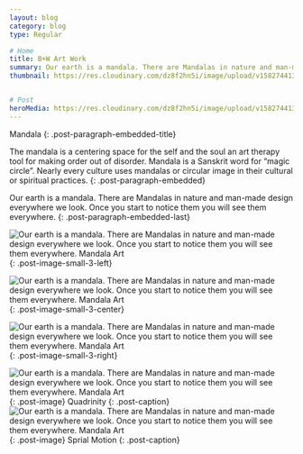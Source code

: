 ```yaml
---
layout: blog
category: blog
type: Regular

# Home
title: B+W Art Work
summary: Our earth is a mandala. There are Mandalas in nature and man-made design everywhere we look. Once you start to notice them you will see them everywhere.
thumbnail: https://res.cloudinary.com/dz8f2hn5i/image/upload/v1582744138/BnW/BnW_-_Thumbnail_i8168e.png


# Post
heroMedia: https://res.cloudinary.com/dz8f2hn5i/image/upload/v1582744138/BnW/BnW_pjgnrg.png
---
```









Mandala
{: .post-paragraph-embedded-title}

The mandala is a centering space for the self and the soul an art therapy tool for making order out of disorder. Mandala is a Sanskrit word for “magic circle”. Nearly every culture uses mandalas or circular image in their cultural or spiritual practices.
{: .post-paragraph-embedded}

Our earth is a mandala. There are Mandalas in nature and man-made design everywhere we look. Once you start to notice them you will see them everywhere.
{: .post-paragraph-embedded-last}

<img src="https://res.cloudinary.com/dz8f2hn5i/image/upload/v1582744148/BnW/1_fzjjej.png" alt="Our earth is a mandala. There are Mandalas in nature and man-made design everywhere we look. Once you start to notice them you will see them everywhere. Mandala Art">{: .post-image-small-3-left}

<img src="https://res.cloudinary.com/dz8f2hn5i/image/upload/v1582744148/BnW/2_anmc8w.png" alt="Our earth is a mandala. There are Mandalas in nature and man-made design everywhere we look. Once you start to notice them you will see them everywhere. Mandala Art">{: .post-image-small-3-center}

<img src="https://res.cloudinary.com/dz8f2hn5i/image/upload/v1582744149/BnW/3_rh7uin.png" alt="Our earth is a mandala. There are Mandalas in nature and man-made design everywhere we look. Once you start to notice them you will see them everywhere. Mandala Art">{: .post-image-small-3-right}

<img src="https://res.cloudinary.com/dz8f2hn5i/image/upload/v1582744150/BnW/4_xlaycs.png" alt="Our earth is a mandala. There are Mandalas in nature and man-made design everywhere we look. Once you start to notice them you will see them everywhere. Mandala Art">
{: .post-image} 
Quadrinity
{: .post-caption}

<img src="https://res.cloudinary.com/dz8f2hn5i/image/upload/v1582744150/BnW/5_v3lias.png" alt="Our earth is a mandala. There are Mandalas in nature and man-made design everywhere we look. Once you start to notice them you will see them everywhere. Mandala Art">
{: .post-image} 
 Sprial Motion
{: .post-caption}



